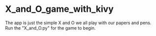 # X_and_O_game_with_kivy
The app is just the simple X and O we all play with our papers and pens.
Run the "X_and_O.py" for the game to begin.
